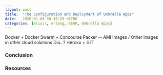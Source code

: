```yaml
---
layout: post
title:  "The Configuration and Deployment of Umbrella Apps"
date:   2020-01-03 00:18:23 +0700
categories: [elixir, erlang, BEAM, Umbrella Apps]
---
```


Docker + Docker Swarm + Concourse
Packer -- AMI Images / Other images in other cloud solutions
Dia...?
Heroku + GIT

  
### Conclusion

 


### Resources

